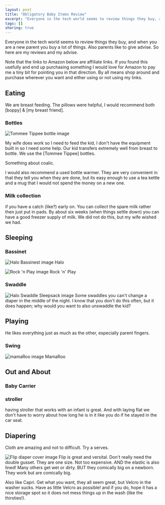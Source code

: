```yaml
---
layout: post
title: "Obligatory Baby Items Review"
excerpt: "Everyone in the tech world seems to review things they buy, and when you are a new parent you buy a lot of things. Also parents like to give advise. So here are my reviews and my advise."
tags: []
sharing: true
---
```


Everyone in the tech world seems to review things they buy, and when you are a new parent you buy a lot of things. Also parents like to give advise. So here are my reviews and my advise.

Note that the links to Amazon below are affiliate links. If you found this usefully and end up purchasing something I would love for Amazon to pay me a tiny bit for pointing you in that direction. By all means shop around and purchase wherever you want and either using or not using my links. 

## Eating
We are breast feeding. The pillows were helpful, I would recommend both [boppy] & [my breast friend]. 

### Bottles
![Tommee Tippee bottle image](http://www.tommeetippee.us/file_store/us/products/20916/530x500_1.png "Tommee Tippee bottle")

My wife does work so I need to feed the kid, I don't have the equipment built in so I need some help. Our kid transfers extremely well from breast to bottle. We use the [Tommee Tippee] bottles. 

Something about coalic.

I would also recommend a used bottle warmer. They are very convenient in that they tell you when they are done, but its easy enough to use a tea kettle and a mug that I would not spend the money on a new one. 

### Milk collection
if you have a catch (like?) early on. You can collect the spare milk rather then just put in pads. By about six weeks (when things settle down) you can have a good freezer supply of milk. We did not do this, but my wife wished we had. 

## Sleeping

### Bassinet
![Halo Bassinest image](http://www.halobassinest.com/content/uploads/2014/03/bassinest-product.png)
Halo

![Rock 'n Play image](http://www.fisher-price.com/img/product_shots/BHV55-yellow-rock-n-play-sleeper-d-1.jpg)
Rock 'n' Play

### Swaddle
![Halo Swaddle Sleepsack image](http://cdn1.bigcommerce.com/server3400/e4mezc/products/76/images/1009/971_1599_3__64241.1389017193.1280.1280.jpg?c=2)
Some swaddles you can't change a diaper in the middle of the night. I know that you don't do this often, but it does happen; why would you want to also unswaddle the kid?

## Playing 
He likes everything just as much as the other, especially parent fingers.
### Swing
![mamaRoo image](https://www.4moms.com/assets/mamaroo/colors-818ae1c1c5063671fc8d91854d62033a.jpg)
MamaRoo

## Out and About
### Baby Carrier

### stroller
having stroller that works with an infant is great. And with laying flat we don't have to worry about how long he is in it like you do if he stayed in the car seat.

## Diapering
Cloth are amazing and not to difficult. Try a serves.

![Flip diaper cover image](https://images.duckduckgo.com/iu/?u=http%3A%2F%2Fimages.cottonbabies.com%2Fflip%2Fdiapers%2Fcover%2FFLIPcoverArmadillo500x500.jpg&f=1)
Flip is great and versital. Don't really need the double gusset. They are one size. Not too expensive. AND the elastic is also lined! Many others get wet or dirty. BUT they comically big on a newborn. They work but are comically big. 

Also like Capri. Get what you want, they all seem great, but Velcro in the washer sucks. Have as little Velcro as possible! and if you do, hope it has a nice storage spot so it does not mess things up in the wash (like the thirsties!).


[Tommee Tippee Closer to Nature Night Pacifier]: http://www.amazon.com/gp/product/B00I0M8QTW/ref=as_li_tl?ie=UTF8&camp=1789&creative=9325&creativeASIN=B00I0M8QTW&linkCode=as2&tag=benjrose-20&linkId=OSVDW5T3U2353JHN
